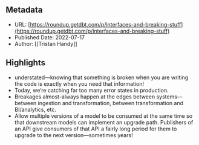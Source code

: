 ## Metadata
* URL: [https://roundup.getdbt.com/p/interfaces-and-breaking-stuff](https://roundup.getdbt.com/p/interfaces-and-breaking-stuff)
* Published Date: 2022-07-17
* Author: [[Tristan Handy]]

## Highlights
* understated—knowing that something is broken when you are writing the code is exactly when you need that information!
* Today, we’re catching far too many error states in production.
* Breakages almost-always happen at the edges between systems—between ingestion and transformation, between transformation and BI/analytics, etc.
* Allow multiple versions of a model to be consumed at the same time so that downstream models can implement an upgrade path. Publishers of an API give consumers of that API a fairly long period for them to upgrade to the next version—sometimes years!